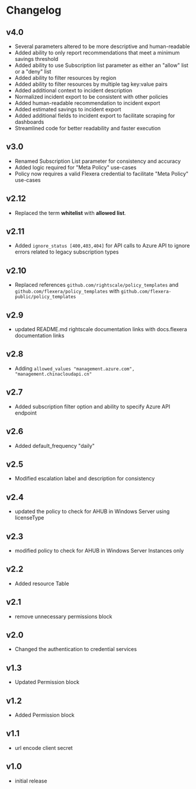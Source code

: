 # Changelog

## v4.0

- Several parameters altered to be more descriptive and human-readable
- Added ability to only report recommendations that meet a minimum savings threshold
- Added ability to use Subscription list parameter as either an "allow" list or a "deny" list
- Added ability to filter resources by region
- Added ability to filter resources by multiple tag key:value pairs
- Added additional context to incident description
- Normalized incident export to be consistent with other policies
- Added human-readable recommendation to incident export
- Added estimated savings to incident export
- Added additional fields to incident export to facilitate scraping for dashboards
- Streamlined code for better readability and faster execution

## v3.0

- Renamed Subscription List parameter for consistency and accuracy
- Added logic required for "Meta Policy" use-cases
- Policy now requires a valid Flexera credential to facilitate "Meta Policy" use-cases

## v2.12

- Replaced the term **whitelist** with **allowed list**.

## v2.11

- Added `ignore_status [400,403,404]` for API calls to Azure API to ignore errors related to legacy subscription types

## v2.10

- Replaced references `github.com/rightscale/policy_templates` and `github.com/flexera/policy_templates` with `github.com/flexera-public/policy_templates`

## v2.9

- updated README.md rightscale documentation links with docs.flexera documentation links

## v2.8

- Adding `allowed_values "management.azure.com", "management.chinacloudapi.cn"`

## v2.7

- Added subscription filter option and ability to specify Azure API endpoint

## v2.6

- Added default_frequency "daily"

## v2.5

- Modified escalation label and description for consistency

## v2.4

- updated the policy to check for AHUB in Windows Server using licenseType

## v2.3

- modified policy to check for AHUB in Windows Server Instances only

## v2.2

- Added resource Table

## v2.1

- remove unnecessary permissions block

## v2.0

- Changed the authentication to credential services

## v1.3

- Updated Permission block

## v1.2

- Added Permission block

## v1.1

- url encode client secret

## v1.0

- initial release
